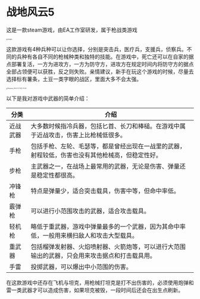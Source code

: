 # 战地风云5 

这是一款steam游戏，由EA工作室研发，属于枪战类游戏

<img src="img/images-1671437761464-2.png" alt="images" style="zoom:25%;" />

这款游戏有4种兵种可以让你选择，分别是突击兵，医疗兵，支援兵，侦察兵。不同的兵种有各自不同的枪械种类和独特的技能。在游戏中，死亡还可以在自家的据点部署复活，一方为进攻方，一方为防守方，进攻方在规定时间内将防守方的据点全部占领便可以获胜，反之则失败。亲情建议，新手在玩这个游戏的时候，尽量去选择标有薯条，土豆一类字眼的战区，里面大多不会太强。

<img src="img/Snipaste_2022-12-19_15-19-50.png" alt="Snipaste_2022-12-19_15-19-50" style="zoom: 25%;" />

以下是我对游戏中武器的简单介绍：

| 分类     | 介绍                                                         |
| -------- | ------------------------------------------------------------ |
| 近战武器 | 大多数时候指冷兵器，包括匕首、长刀和棒槌。在游戏中属于近战攻击，伤害上比枪械低很多。 |
| 手枪     | 包括手枪、左轮、毛瑟等，都是曾经出现在一战里的武器，射程较低，伤害也没有其他枪械高，但稳定性好。 |
| 步枪     | 主武器之一，在战场上最常用的武器，无论是伤害、弹量还是稳定性都很高。 |
| 冲锋枪   | 特点是弹量少，适合突击载具，伤害中等，但命中率低。           |
| 霰弹枪   | 可以进行小范围攻击的武器，适合攻击载具。                     |
| 轻机枪   | 略低于重武器，游戏中弹量最多的一个武器，因为其命中率低，一般用来横扫敌人和攻击大型载具。 |
| 重武器   | 包括榴弹发射器、火焰喷射器、火箭炮等，可以进行大范围输出的武器，只会用来攻击据点和打击载具用。 |
| 手雷     | 投掷武器，可以爆出中小范围的伤害。                           |

在这款游戏中还存在飞机与坦克，用枪械打坦克是打不出伤害的，必须使用炮弹和雷一类武器才可以造成伤害，如果坦克被毁，一段时间后还会在出生点刷新。
